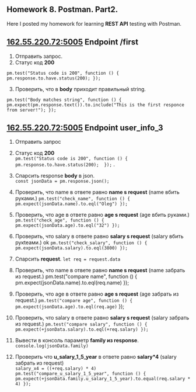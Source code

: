 ## Homework 8. Postman. Part2. 
Here I posted my homework for learning **REST API** testing with Postman.





##        [162.55.220.72:5005](http://162.55.220.72:5005/first)   Endpoint /first
 
1. Отправить запрос.
2. Статус код **200** 

 ` pm.test("Status code is 200", function () {
pm.response.to.have.status(200); }); `

3. Проверить, что в **body** приходит правильный string.

` pm.test("Body matches string", function () {
pm.expect(pm.response.text()).to.include("This is the first responce from server!"); }); `


##        [162.55.220.72:5005](http://162.55.220.72:5005/user_info_3 )   Endpoint user_info_3 



1. Отправить запрос
2. Статус код **200**   
` pm.test("Status code is 200", function () {
    pm.response.to.have.status(200); 
}); `
.
3. Спарсить response **body** в json.   
` const jsonData = pm.response.json(); `

4. Проверить, что name в ответе равно **name s request** (name вбить руками.)
`pm.test("check_name", function () {
    pm.expect(jsonData.name).to.eql("Oleg")
});`

5. Проверить, что age в ответе равно **age s request** (age вбить руками.)  
`pm.test("check_age", function () {
    pm.expect(jsonData.age).to.eql("32")
});`

6. Проверить, что salary в ответе равно **salary s request** (salary вбить рукteами.) ok
`pm.test("check_salary", function () {
    pm.expect(jsonData.salary).to.eql(3800)
});`


7. Спарсить **request**.
`let req = request.data`

8. Проверить, что name в ответе равно **name s request** (name забрать из request.)
pm.test("compare name", function () {
    pm.expect(jsonData.name).to.eql(req.name)
});

9. Проверить, что age в ответе равно **age s request** (age забрать из request.)
`pm.test("compare age", function () {
    pm.expect(jsonData.age).to.eql(req.age)`
});

10. Проверить, что salary в ответе равно **salary s request** (salary забрать из request.)
`pm.test("compare salary", function () {
    pm.expect(+jsonData.salary).to.eql(+req.salary)
});`

11. Вывести в консоль параметр **family из response**.    
`console.log(jsonData.family)`

12. Проверить что **u_salary_1_5_year** в ответе равно **salary*4** (salary забрать из request)   
`salary_x4 = ((+req.salary) * 4)
pm.test("compare_u_salary_1_5_year", function () {
    pm.expect(+jsonData.family.u_salary_1_5_year).to.equal(req.salary * 4)
});`
